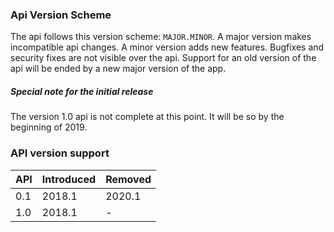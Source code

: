 ### Api Version Scheme
The api follows this version scheme: `MAJOR.MINOR`.
A major version makes incompatible api changes.
A minor version adds new features.
Bugfixes and security fixes are not visible over the api.
Support for an old version of the api will be ended by a new major version of the app.

##### Special note for the initial release
The version 1.0 api is not complete at this point. It will be so by the beginning of 2019.

### API version support
| API | Introduced | Removed |
| --- | --- | --- |
| 0.1 | 2018.1 | 2020.1 |
| 1.0 | 2018.1 | - |